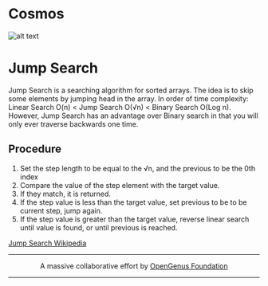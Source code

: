 # Cosmos

![alt text](https://i.imgur.com/EbHZd1J.png)
# Jump Search  

Jump Search is a searching algorithm for sorted arrays. The idea is to skip some elements by jumping head in the array. In order of time complexity: Linear Search O(n) < Jump Search  O(√n) < Binary Search O(Log n). However, Jump Search has an advantage over Binary search in that you will only ever traverse backwards one time.

## Procedure
1. Set the step length to be equal to the √n, and the previous to be the 0th index
2. Compare the value of the step element with the target value.
3. If they match, it is returned.
4. If the step value is less than the target value, set previous to be to be current step, jump again. 
5. If the step value is greater than the target value, reverse linear search until value is found, or until previous is reached.

[Jump Search Wikipedia](https://en.wikipedia.org/wiki/Jump_search)

---

<p align="center">
	A massive collaborative effort by <a href="https://github.com/OpenGenus/cosmos">OpenGenus Foundation</a> 
</p>

---
